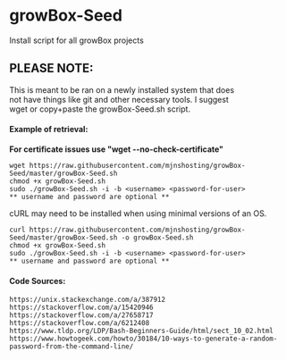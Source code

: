 # growBox-Seed
Install script for all growBox projects

## PLEASE NOTE:  
This is meant to be ran on a newly installed system that does  
not have things like git and other necessary tools. I suggest  
wget or copy+paste the growBox-Seed.sh script.

#### Example of retrieval:  
**For certificate issues use "wget --no-check-certificate"**
```
wget https://raw.githubusercontent.com/mjnshosting/growBox-Seed/master/growBox-Seed.sh
chmod +x growBox-Seed.sh
sudo ./growBox-Seed.sh -i -b <username> <password-for-user>
** username and password are optional **
```
cURL may need to be installed when using minimal versions of an OS.
```
curl https://raw.githubusercontent.com/mjnshosting/growBox-Seed/master/growBox-Seed.sh -o growBox-Seed.sh
chmod +x growBox-Seed.sh
sudo ./growBox-Seed.sh -i -b <username> <password-for-user>
** username and password are optional **
```

#### Code Sources:
```
https://unix.stackexchange.com/a/387912
https://stackoverflow.com/a/15420946
https://stackoverflow.com/a/27658717
https://stackoverflow.com/a/6212408
https://www.tldp.org/LDP/Bash-Beginners-Guide/html/sect_10_02.html
https://www.howtogeek.com/howto/30184/10-ways-to-generate-a-random-password-from-the-command-line/
```
